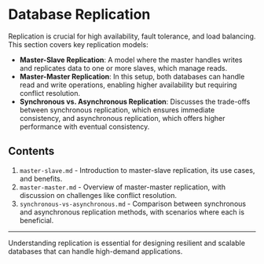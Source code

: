 # Database Replication

Replication is crucial for high availability, fault tolerance, and load balancing. This section covers key replication models:

- **Master-Slave Replication**: A model where the master handles writes and replicates data to one or more slaves, which manage reads.
- **Master-Master Replication**: In this setup, both databases can handle read and write operations, enabling higher availability but requiring conflict resolution.
- **Synchronous vs. Asynchronous Replication**: Discusses the trade-offs between synchronous replication, which ensures immediate consistency, and asynchronous replication, which offers higher performance with eventual consistency.

## Contents

1. `master-slave.md` - Introduction to master-slave replication, its use cases, and benefits.
2. `master-master.md` - Overview of master-master replication, with discussion on challenges like conflict resolution.
3. `synchronous-vs-asynchronous.md` - Comparison between synchronous and asynchronous replication methods, with scenarios where each is beneficial.

---

Understanding replication is essential for designing resilient and scalable databases that can handle high-demand applications.
